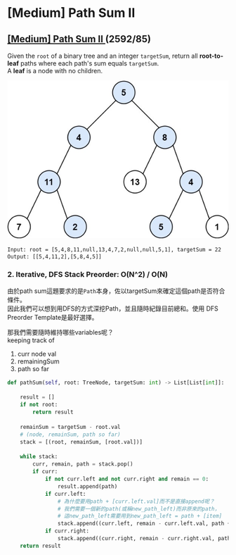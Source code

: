# \[Medium\] Path Sum II

## [\[Medium\] Path Sum II ](https://leetcode.com/problems/path-sum-ii/)                  \(2592/85\)

Given the `root` of a binary tree and an integer `targetSum`, return all **root-to-leaf** paths where each path's sum equals `targetSum`.  
A **leaf** is a node with no children.

![](../../.gitbook/assets/image%20%2832%29.png)



```text
Input: root = [5,4,8,11,null,13,4,7,2,null,null,5,1], targetSum = 22
Output: [[5,4,11,2],[5,8,4,5]]
```

### 2. Iterative, DFS Stack Preorder: O\(N^2\) / O\(N\) 

由於path sum這題要求的是`Path`本身，佐以targetSum來確定這個path是否符合條件。  
因此我們可以想到用DFS的方式深挖Path，並且隨時紀錄目前總和。使用 DFS Preorder Template是最好選擇。  
  
那我們需要隨時維持哪些variables呢？  
keeping track of    
1. curr node val  
2. remainingSum  
3. path so far

```python
def pathSum(self, root: TreeNode, targetSum: int) -> List[List[int]]:

    result = []
    if not root:
        return result

    remainSum = targetSum - root.val
    # (node, remainSum, path so far)
    stack = [(root, remainSum, [root.val])]

    while stack:
        curr, remain, path = stack.pop()
        if curr:
            if not curr.left and not curr.right and remain == 0:
                result.append(path)
            if curr.left:
                # 為什麼要用path + [curr.left.val]而不是直接append呢？
                # 我們需要一個新的path(或稱new_path_left)而非原來的path，
                # 這new_path_left需要用到new_path_left = path + [item]
                stack.append((curr.left, remain - curr.left.val, path + [curr.left.val]))
            if curr.right:
                stack.append((curr.right, remain - curr.right.val, path + [curr.right.val]))
    return result
```

